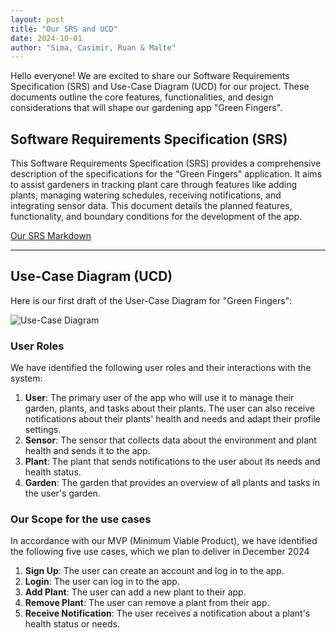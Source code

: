 ```yaml
---
layout: post
title: "Our SRS and UCD"
date: 2024-10-01
author: "Sima, Casimir, Ruan & Malte"
---
```


Hello everyone! We are excited to share our Software Requirements Specification (SRS) and Use-Case Diagram (UCD) for our project. These documents outline the core features, functionalities, and design considerations that will shape our gardening app "Green Fingers".

## Software Requirements Specification (SRS)

This Software Requirements Specification (SRS) provides a comprehensive description of the specifications for the "Green Fingers" application. It aims to assist gardeners in tracking plant care through features like adding plants, managing watering schedules, receiving notifications, and integrating sensor data. This document details the planned features, functionality, and boundary conditions for the development of the app.

[Our SRS Markdown](https://github.com/DHBW-Malte/gardeningApp/blob/main/GreenFingers/docs/SoftwareRequirementsSpecification.md)

---

## Use-Case Diagram (UCD)

Here is our first draft of the User-Case Diagram for "Green Fingers":

![Use-Case Diagram](/gardeningApp/assets/svg/GreenFingersUsecases.drawio.svg)


### User Roles
We have identified the following user roles and their interactions with the system:

1. **User**: The primary user of the app who will use it to manage their garden, plants, and tasks about their plants. The user can also receive notifications about their plants' health and needs and adapt their profile settings.
2. **Sensor**: The sensor that collects data about the environment and plant health and sends it to the app.
3. **Plant**: The plant that sends notifications to the user about its needs and health status.
4. **Garden**: The garden that provides an overview of all plants and tasks in the user's garden.

### Our Scope for the use cases
In accordance with our MVP (Minimum Viable Product), we have identified the following five use cases, which we plan to deliver in December 2024

1. **Sign Up**: The user can create an account and log in to the app.
2. **Login**: The user can log in to the app.
3. **Add Plant**: The user can add a new plant to their app.
4. **Remove Plant**: The user can remove a plant from their app.
5. **Receive Notification**: The user receives a notification about a plant's health status or needs.
